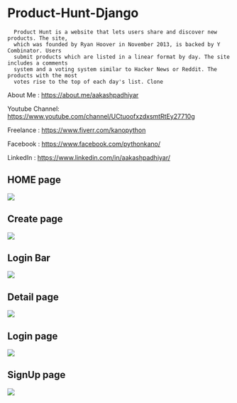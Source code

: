 # Product-Hunt-Django
      Product Hunt is a website that lets users share and discover new products. The site,
      which was founded by Ryan Hoover in November 2013, is backed by Y Combinator. Users
      submit products which are listed in a linear format by day. The site includes a comments
      system and a voting system similar to Hacker News or Reddit. The products with the most 
      votes rise to the top of each day's list. Clone


About Me : https://about.me/aakashpadhiyar

Youtube Channel: https://www.youtube.com/channel/UCtuoofxzdxsmtRtEy27710g

Freelance : https://www.fiverr.com/kanopython

Facebook : https://www.facebook.com/pythonkano/

LinkedIn : https://www.linkedin.com/in/aakashpadhiyar/


## HOME page

![](https://github.com/aakashpadhiyar/Product-Hunt-Django/blob/master/ss/1.png)
## Create page

![](https://github.com/aakashpadhiyar/Product-Hunt-Django/blob/master/ss/2.png)

## Login Bar


![](https://github.com/aakashpadhiyar/Product-Hunt-Django/blob/master/ss/3.png)

## Detail page


![](https://github.com/aakashpadhiyar/Product-Hunt-Django/blob/master/ss/4.png)

## Login page


![](https://github.com/aakashpadhiyar/Product-Hunt-Django/blob/master/ss/5.png)

## SignUp page


![](https://github.com/aakashpadhiyar/Product-Hunt-Django/blob/master/ss/7.png)
